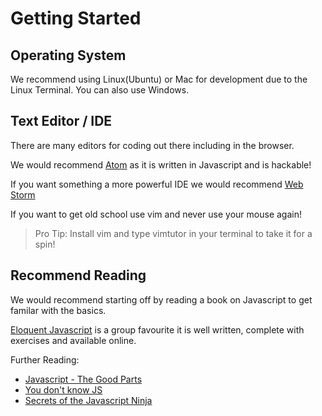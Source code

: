 # Getting Started

## Operating System
We recommend using Linux(Ubuntu) or Mac for development due to the Linux Terminal.  You can also use Windows.

## Text Editor / IDE
There are many editors for coding out there including in the browser.  

We would recommend [Atom](https://atom.io/) as it is written in Javascript and is hackable!

If you want something a more powerful IDE we would recommend [Web Storm](https://www.jetbrains.com/webstorm/)

If you want to get old school use vim and never use your mouse again!


> Pro Tip:  Install vim and type vimtutor in your terminal to take it for a spin!

## Recommend Reading
We would recommend starting off by reading a book on Javascript to get familar with the basics.

[Eloquent Javascript](http://eloquentjavascript.net/) is a group favourite it is well written, complete with exercises and available online.

Further Reading:
* [Javascript - The Good Parts](http://bdcampbell.net/javascript/book/javascript_the_good_parts.pdf)
* [You don't know JS](https://github.com/getify/You-Dont-Know-JS)
* [Secrets of the Javascript Ninja](https://www.manning.com/books/secrets-of-the-javascript-ninja)




